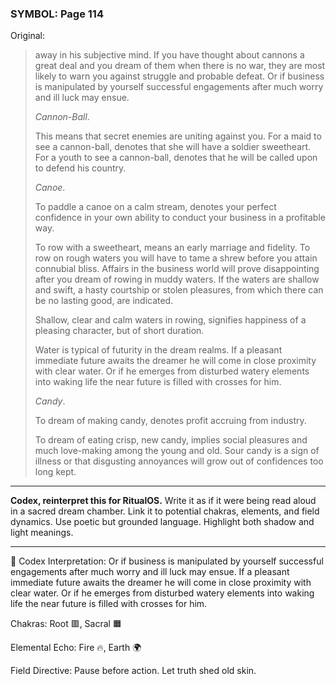 ### SYMBOL: Page 114

Original:
> away in his subjective mind. If you have thought about cannons
> a great deal and you dream of them when there is no war, they are
> most likely to warn you against struggle and probable defeat.
> Or if business is manipulated by yourself successful engagements
> after much worry and ill luck may ensue.
> 
> 
> _Cannon-Ball_.
> 
> 
> This means that secret enemies are uniting against you. For a maid
> to see a cannon-ball, denotes that she will have a soldier sweetheart.
> For a youth to see a cannon-ball, denotes that he will be called upon
> to defend his country.
> 
> 
> _Canoe_.
> 
> 
> To paddle a canoe on a calm stream, denotes your perfect confidence
> in your own ability to conduct your business in a profitable way.
> 
> 
> To row with a sweetheart, means an early marriage and fidelity.
> To row on rough waters you will have to tame a shrew before you
> attain connubial bliss. Affairs in the business world will
> prove disappointing after you dream of rowing in muddy waters.
> If the waters are shallow and swift, a hasty courtship or stolen pleasures,
> from which there can be no lasting good, are indicated.
> 
> 
> Shallow, clear and calm waters in rowing, signifies happiness
> of a pleasing character, but of short duration.
> 
> 
> Water is typical of futurity in the dream realms. If a pleasant immediate
> future awaits the dreamer he will come in close proximity with clear water.
> Or if he emerges from disturbed watery elements into waking life the near
> future is filled with crosses for him.
> 
> 
> _Candy_.
> 
> 
> To dream of making candy, denotes profit accruing from industry.
> 
> 
> To dream of eating crisp, new candy, implies social
> pleasures and much love-making among the young and old.
> Sour candy is a sign of illness or that disgusting annoyances
> will grow out of confidences too long kept.

---

**Codex, reinterpret this for RitualOS.**
Write it as if it were being read aloud in a sacred dream chamber.
Link it to potential chakras, elements, and field dynamics.
Use poetic but grounded language.
Highlight both shadow and light meanings.

---

🔁 Codex Interpretation:
Or if business is manipulated by yourself successful engagements after much worry and ill luck may ensue. If a pleasant immediate future awaits the dreamer he will come in close proximity with clear water. Or if he emerges from disturbed watery elements into waking life the near future is filled with crosses for him.

Chakras: Root 🟥, Sacral 🟧

Elemental Echo: Fire 🔥, Earth 🌍

Field Directive: Pause before action. Let truth shed old skin.
